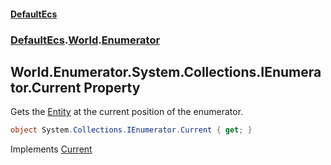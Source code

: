 #### [DefaultEcs](DefaultEcs.md 'DefaultEcs')
### [DefaultEcs](DefaultEcs.md#DefaultEcs 'DefaultEcs').[World](World.md 'DefaultEcs.World').[Enumerator](World.Enumerator.md 'DefaultEcs.World.Enumerator')

## World.Enumerator.System.Collections.IEnumerator.Current Property

Gets the [Entity](Entity.md 'DefaultEcs.Entity') at the current position of the enumerator.

```csharp
object System.Collections.IEnumerator.Current { get; }
```

Implements [Current](https://docs.microsoft.com/en-us/dotnet/api/System.Collections.IEnumerator.Current 'System.Collections.IEnumerator.Current')